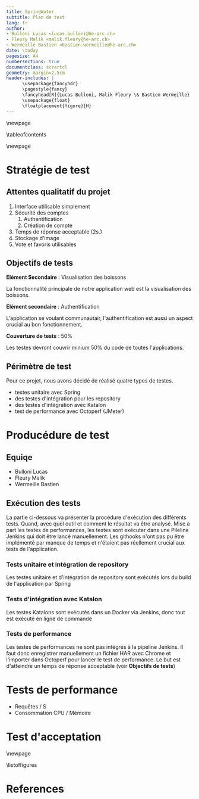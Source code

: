 ```yaml
---
title: SpringWater
subtitle: Plan de test
lang: fr
author:
- Bulloni Lucas <lucas.bulloni@he-arc.ch>
- Fleury Malik <malik.fleury@he-arc.ch>
- Wermeille Bastien <bastien.wermeille@he-arc.ch>
date: \today
pagesize: A4
numbersections: true
documentclass: scrartcl
geometry: margin=2.5cm
header-includes: |
      \usepackage{fancyhdr}
      \pagestyle{fancy}
      \fancyhead[R]{Lucas Bulloni, Malik Fleury \& Bastien Wermeille}
      \usepackage{float}
      \floatplacement{figure}{H}
---
```


\newpage

\tableofcontents

\newpage

# Stratégie de test

## Attentes qualitatif du projet

1. Interface utilisable simplement
1. Sécurité des comptes
      1. Authentification
      1. Création de compte
1. Temps de réponse acceptable (2s.)
1. Stockage d'image
1. Vote et favoris utilisables

## Objectifs de tests

**Elément Secondaire** : Visualisation des boissons

La fonctionnalité principale de notre application web est la visualisation des boissons.

**Elément secondaire** : Authentification

L'application se voulant communautair, l'authentification est aussi un aspect crucial au bon fonctionnement. 

**Couverture de tests** : 50%

Les testes devront couvrir minium 50% du code de toutes l'applications.

## Périmètre de test

Pour ce projet, nous avons décidé de réalisé quatre types de testes. 
 
- testes unitaire avec Spring
- des testes d'intégration pour les repository
- des testes d'intégration avec Katalon 
- test de performance avec Octoperf (JMeter) 

# Producédure de test

## Equiqe

- Bulloni Lucas
- Fleury Malik
- Wermeille Bastien

## Exécution des tests

La partie ci-dessous va présenter la procédure d'exécution des différents tests. Quand, avec quel outil et comment le résultat va être analysé. Mise à part les testes de performances, les testes sont exécuter dans une Pileline Jenkins qui doit être lancé manuellement. Les githooks n'ont pas pu être implémenté par manque de temps et n'étaient pas réellement crucial aux tests de l'application.

### Tests unitaire et intégration de repository

Les testes unitaire et d'intégration de repository sont exécutés lors du build de l'application par Spring

### Tests d'intégration avec Katalon

Les testes Katalons sont exécutés dans un Docker via Jenkins, donc tout est exécuté en ligne de commande

### Tests de performance

Les testes de performances ne sont pas intégrés à la pipeline Jenkins. Il faut donc enregistrer manuellement un fichier HAR avec Chrome et l'importer dans Octoperf pour lancer le test de performance. Le but est d'atteindre un temps de réponse acceptable (voir **Objectifs de tests**)




# Tests de performance

- Requêtes / S
- Consommation CPU / Mémoire

# Test d'acceptation



\newpage

\listoffigures

# References
